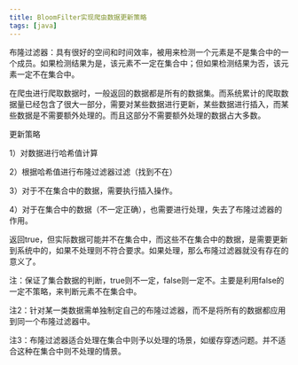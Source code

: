 ```yaml
---
title: BloomFilter实现爬虫数据更新策略
tags: [java]
---
```


布隆过滤器：具有很好的空间和时间效率，被用来检测一个元素是不是集合中的一个成员。如果检测结果为是，该元素不一定在集合中；但如果检测结果为否，该元素一定不在集合中。

在爬虫进行爬取数据时，一般返回的数据都是所有的数据集。而系统累计的爬取数据量已经包含了很大一部分，需要对某些数据进行更新，某些数据进行插入，而某些数据是不需要额外处理的。而且这部分不需要额外处理的数据占大多数。

更新策略

1）对数据进行哈希值计算

2）根据哈希值进行布隆过滤器过滤（找到不在）

3）对于不在集合中的数据，需要执行插入操作。

4）对于在集合中的数据（不一定正确），也需要进行处理，失去了布隆过滤器的作用。

返回true，但实际数据可能并不在集合中，而这些不在集合中的数据，是需要更新到系统中的，如果不处理则不符合要求。如果处理，那么布隆过滤器就没有存在的意义了。


注：保证了集合数据的判断，true则不一定，false则一定不。主要是利用false的一定不策略，来判断元素不在集合中。

注2：针对某一类数据需单独制定自己的布隆过滤器，而不是将所有的数据都应用到同一个布隆过滤器中。

注3：布隆过滤器适合处理在集合中则予以处理的场景，如缓存穿透问题。并不适合这种在集合中则不处理的情景。